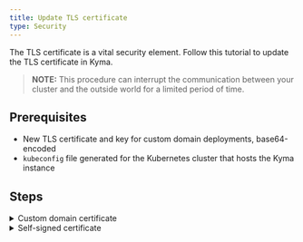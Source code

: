 ```yaml
---
title: Update TLS certificate
type: Security
---
```


The TLS certificate is a vital security element. Follow this tutorial to update the TLS certificate in Kyma.

>**NOTE:** This procedure can interrupt the communication between your cluster and the outside world for a limited period of time.

## Prerequisites

 - New TLS certificate and key for custom domain deployments, base64-encoded
 - `kubeconfig` file generated for the Kubernetes cluster that hosts the Kyma instance

## Steps

<div tabs>
  <details>
  <summary>
  Custom domain certificate
  </summary>

  >**CAUTION:** When you regenerate the TLS certificate for Kyma, the `kubeconfig` file generated through the Console UI becomes invalid. To complete these steps, use the admin `kubeconfig` file generated for the Kubernetes cluster that hosts the Kyma instance you're working on.

  1. Delete the `net-global-overrides` ConfigMap.
      ```bash
      kubectl delete cm -n kyma-installer net-global-overrides
      ```

  2. Export the Kyma version, your domain, new certificate and key as the environment variables.
      ```bash
      export KYMA_VERSION={KYMA_RELEASE_VERSION}
      export DOMAIN={YOUR_DOMAIN}
      export TLS_CERT={YOUR_NEW_CERTIFICATE}
      export TLS_KEY={YOUR_NEW_KEY}
      ```

  3. Trigger the update process. Run:
      ```bash
      kyma upgrade -s $KYMA_VERSION --domain $DOMAIN --tls-cert $TLS_CERT --tls-key $TLS_KEY
      ```
    
      The process is complete when you see the `Kyma installed` message.

  4. Restart the Console Backend Service to propagate the new certificate. Run:
      ```bash
      kubectl delete pod -n kyma-system -l app=backend
      ```

  </details>

  <details>
  <summary>
  Self-signed certificate
  </summary>

  The self-signed TLS certificate used in Kyma instances deployed with `xip.io` is valid for 30 days. If the self-signed certificate expired for your cluster and you can't, for example, log in to the Kyma Console, regenerate the self-signed certificate.

  >**CAUTION:** When you regenerate the TLS certificate for Kyma, the `kubeconfig` file generated through the Console UI becomes invalid. To complete these steps, use the admin `kubeconfig` file generated for the Kubernetes cluster that hosts the Kyma instance you're working on.

  1. Delete the ConfigMap and the Secret that stores the expired Kyma TLS certificate. Run:
      ```bash
      kubectl delete cm -n kyma-installer net-global-overrides ; kubectl delete secret -n kyma-system apiserver-proxy-tls-cert
      ```

  2. Trigger the update process. Run:
      ```bash
      kubectl -n default label installation/kyma-installation action=install
      ```

      To watch the progress of the update, run:
      ```bash
      while true; do \
      kubectl -n default get installation/kyma-installation -o jsonpath="{'Status: '}{.status.state}{', description: '}{.status.description}"; echo; \
      sleep 5; \
      done
      ```

      The process is complete when you see the `Kyma installed` message.

  3. Restart the Console Backend Service to propagate the new certificate. Run:
      ```bash
      kubectl delete pod -n kyma-system -l app=backend
      ```

  4. Add the newly generated certificate to the trusted certificates of your OS. For MacOS, run:
      ```bash
      tmpfile=$(mktemp /tmp/temp-cert.XXXXXX) \
      && kubectl get configmap net-global-overrides -n kyma-installer -o jsonpath='{.data.global\.ingress\.tlsCrt}' | base64 --decode > $tmpfile \
      && sudo security add-trusted-cert -d -r trustRoot -k /Library/Keychains/System.keychain $tmpfile \
      && rm $tmpfile
      ```

  </details>

</div>
